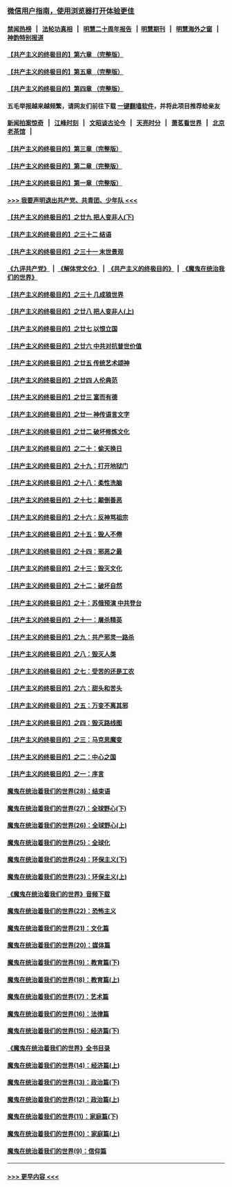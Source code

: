 ### [微信用户指南，使用浏览器打开体验更佳](https://github.com/gfw-breaker/banned-news1/blob/master/indexes/wechat-guide.md?t=0)
#### [禁闻热榜](热点新闻.md?t=0)  &nbsp;&nbsp;|&nbsp;&nbsp; [法轮功真相](https://github.com/gfw-breaker/truth/blob/master/README.md?t=0) &nbsp;&nbsp;|&nbsp;&nbsp; [明慧二十周年报告](https://github.com/gfw-breaker/mh-reports/blob/master/README.md?t=0) &nbsp;&nbsp;|&nbsp;&nbsp;[明慧期刊](https://github.com/gfw-breaker/mh-qikan) &nbsp;&nbsp;|&nbsp;&nbsp; [明慧海外之窗](https://github.com/gfw-breaker/mh-news/blob/master/README.md?t=0) &nbsp;&nbsp;|&nbsp;&nbsp; [神韵特别报道](https://github.com/gfw-breaker/mh-news/blob/master/shenyun.md?t=0)
#### [【共产主义的终极目的】第六章 （完整版）](../pages/nsc422/n11428913.md?t=02051201) 
#### [【共产主义的终极目的】第五章 （完整版）](../pages/nsc422/n11428912.md?t=02051201) 
#### [【共产主义的终极目的】第四章 （完整版）](../pages/nsc422/n11428907.md?t=02051201) 
#### 五毛举报越来越频繁，请网友们前往下载 [一键翻墙软件](https://github.com/gfw-breaker/ssr-accounts)，并将此项目推荐给亲友
#### [新闻拍案惊奇](https://github.com/gfw-breaker/banned-news1/blob/master/pages/link4.md) &nbsp;&nbsp;|&nbsp;&nbsp; [江峰时刻](https://github.com/gfw-breaker/banned-news1/blob/master/pages/link4.md) &nbsp;&nbsp;|&nbsp;&nbsp; [文昭谈古论今](https://github.com/gfw-breaker/banned-news1/blob/master/pages/link4.md) &nbsp;&nbsp;|&nbsp;&nbsp; [天亮时分](https://github.com/gfw-breaker/banned-news1/blob/master/pages/link4.md) &nbsp;&nbsp;|&nbsp;&nbsp; [萧茗看世界](https://github.com/gfw-breaker/banned-news1/blob/master/pages/link4.md) &nbsp;&nbsp;|&nbsp;&nbsp; [北京老茶馆](https://github.com/gfw-breaker/banned-news1/blob/master/pages/link4.md) &nbsp;&nbsp;|&nbsp;&nbsp; 
#### [【共产主义的终极目的】第三章（完整版）](../pages/nsc422/n11428848.md?t=02051201) 
#### [【共产主义的终极目的】第二章（完整版）](../pages/nsc422/n11428831.md?t=02051201) 
#### [【共产主义的终极目的】第一章（完整版）](../pages/nsc422/n11417651.md?t=02051201) 
#### [>>> 我要声明退出共产党、共青团、少年队 <<<](https://github.com/begood0513/goodnews/blob/master/quit/letter.md) 
#### [【共产主义的终极目的】之廿九 把人变非人(下)](../pages/nsc422/n11344140.md?t=02051201) 
#### [【共产主义的终极目的】之三十二 结语](../pages/nsc422/n11360535.md?t=02051201) 
#### [【共产主义的终极目的】之三十一 末世景观](../pages/nsc422/n11351129.md?t=02051201) 
#### [《九评共产党》](https://github.com/begood0513/9ping.md/blob/master/README.md) &nbsp;|&nbsp; [《解体党文化》](../../../../jtdwh.md/blob/master/README.md)  &nbsp;|&nbsp; [《共产主义的终极目的》](../../../../gczydzjmd.md/blob/master/README.md) &nbsp;|&nbsp; [《魔鬼在统治我们的世界》](../../../../mgztzwmdsj.md/blob/master/README.md) 
#### [【共产主义的终极目的】之三十 几成狼世界](../pages/nsc422/n11348280.md?t=02051201) 
#### [【共产主义的终极目的】之廿八 把人变非人(上)](../pages/nsc422/n11340492.md?t=02051201) 
#### [【共产主义的终极目的】之廿七 以恨立国](../pages/nsc422/n11336944.md?t=02051201) 
#### [【共产主义的终极目的】之廿六 中共对抗普世价值](../pages/nsc422/n11324785.md?t=02051201) 
#### [【共产主义的终极目的】之廿五 传统艺术颂神](../pages/nsc422/n11296396.md?t=02051201) 
#### [【共产主义的终极目的】之廿四 人伦典范](../pages/nsc422/n11296397.md?t=02051201) 
#### [【共产主义的终极目的】之廿三 富而有德](../pages/nsc422/n11283598.md?t=02051201) 
#### [【共产主义的终极目的】之廿一 神传语言文字](../pages/nsc422/n11263265.md?t=02051201) 
#### [【共产主义的终极目的】之廿二 破坏修炼文化](../pages/nsc422/n11245728.md?t=02051201) 
#### [【共产主义的终极目的】之二十：偷天换日](../pages/nsc422/n11238846.md?t=02051201) 
#### [【共产主义的终极目的】之十九：打开地狱门](../pages/nsc422/n11206376.md?t=02051201) 
#### [【共产主义的终极目的】之十八：柔性洗脑](../pages/nsc422/n11199994.md?t=02051201) 
#### [【共产主义的终极目的】之十七：颠倒善恶](../pages/nsc422/n11179782.md?t=02051201) 
#### [【共产主义的终极目的】之十六：反神骂祖宗](../pages/nsc422/n11166798.md?t=02051201) 
#### [【共产主义的终极目的】之十五：毁人不倦](../pages/nsc422/n11166792.md?t=02051201) 
#### [【共产主义的终极目的】之十四：邪恶之最](../pages/nsc422/n11150249.md?t=02051201) 
#### [【共产主义的终极目的】之十三：毁灭文化](../pages/nsc422/n11135227.md?t=02051201) 
#### [【共产主义的终极目的】之十二：破坏自然](../pages/nsc422/n11135214.md?t=02051201) 
#### [【共产主义的终极目的】之十：苏俄预演 中共登台](../pages/nsc422/n11118424.md?t=02051201) 
#### [【共产主义的终极目的】之十一：屠杀精英](../pages/nsc422/n11118442.md?t=02051201) 
#### [【共产主义的终极目的】之九：共产邪灵一路杀](../pages/nsc422/n11114139.md?t=02051201) 
#### [【共产主义的终极目的】之八：毁灭人类](../pages/nsc422/n11108503.md?t=02051201) 
#### [【共产主义的终极目的】之七：受苦的还是工农](../pages/nsc422/n11101809.md?t=02051201) 
#### [【共产主义的终极目的】之六：甜头和苦头](../pages/nsc422/n11096971.md?t=02051201) 
#### [【共产主义的终极目的】之五：万变不离其邪](../pages/nsc422/n11091285.md?t=02051201) 
#### [【共产主义的终极目的】之四：毁灭路线图](../pages/nsc422/n11086284.md?t=02051201) 
#### [【共产主义的终极目的】之三：马克思魔变](../pages/nsc422/n11061941.md?t=02051201) 
#### [【共产主义的终极目的】之二：中心之国](../pages/nsc422/n11047728.md?t=02051201) 
#### [【共产主义的终极目的】之一：序言](../pages/nsc422/n11086077.md?t=02051201) 
#### [魔鬼在统治着我们的世界(28)：结束语](../pages/nsc422/n10936246.md?t=02051201) 
#### [魔鬼在统治着我们的世界(27)：全球野心(下)](../pages/nsc422/n10928319.md?t=02051201) 
#### [魔鬼在统治着我们的世界(26)：全球野心(上)](../pages/nsc422/n10900318.md?t=02051201) 
#### [魔鬼在统治着我们的世界(25)：全球化](../pages/nsc422/n10788205.md?t=02051201) 
#### [魔鬼在统治着我们的世界(24)：环保主义(下)](../pages/nsc422/n10695307.md?t=02051201) 
#### [魔鬼在统治着我们的世界(23)：环保主义(上)](../pages/nsc422/n10688613.md?t=02051201) 
#### [《魔鬼在统治着我们的世界》音频下载](../pages/nsc422/n10635553.md?t=02051201) 
#### [魔鬼在统治着我们的世界(22)：恐怖主义](../pages/nsc422/n10614727.md?t=02051201) 
#### [魔鬼在统治着我们的世界(21)：文化篇](../pages/nsc422/n10597706.md?t=02051201) 
#### [魔鬼在统治着我们的世界(20)：媒体篇](../pages/nsc422/n10586579.md?t=02051201) 
#### [魔鬼在统治着我们的世界(19)：教育篇(下)](../pages/nsc422/n10564808.md?t=02051201) 
#### [魔鬼在统治着我们的世界(18)：教育篇(上)](../pages/nsc422/n10526970.md?t=02051201) 
#### [魔鬼在统治着我们的世界(17)：艺术篇](../pages/nsc422/n10499093.md?t=02051201) 
#### [魔鬼在统治着我们的世界(16)：法律篇](../pages/nsc422/n10485969.md?t=02051201) 
#### [魔鬼在统治着我们的世界(15)：经济篇(下)](../pages/nsc422/n10469975.md?t=02051201) 
#### [《魔鬼在统治着我们的世界》全书目录](../pages/nsc422/n10464261.md?t=02051201) 
#### [魔鬼在统治着我们的世界(14)：经济篇(上)](../pages/nsc422/n10457370.md?t=02051201) 
#### [魔鬼在统治着我们的世界(13)：政治篇(下)](../pages/nsc422/n10448270.md?t=02051201) 
#### [魔鬼在统治着我们的世界(12)：政治篇(上)](../pages/nsc422/n10444576.md?t=02051201) 
#### [魔鬼在统治着我们的世界(11)：家庭篇(下)](../pages/nsc422/n10440961.md?t=02051201) 
#### [魔鬼在统治着我们的世界(10)：家庭篇(上)](../pages/nsc422/n10435448.md?t=02051201) 
#### [魔鬼在统治着我们的世界(9)：信仰篇](../pages/nsc422/n10432159.md?t=02051201) 

----
#### [ >>> 更早内容 <<< ](../indexes/nsc422-earlier.md)
